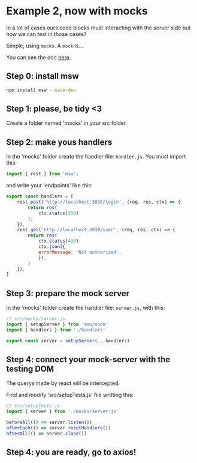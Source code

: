 # Example 2, now with mocks

In a lot of cases ours code blocks must interacting with the server side but how we can test in those cases?

Simple, using `mocks`. A `mock` is...

You can see the doc [here](https://mswjs.io/docs/api/rest).

## Step 0: install msw

```sh
npm install msw --save-dev
```

## Step 1: please, be tidy <3

Create a folder named 'mocks' in your src folder.

## Step 2: make yous handlers

In the 'mocks' folder create the handler file: `handler.js`. You must import this:

```js
import { rest } from 'msw';
```

and write your 'endpoints' like this:

```js
export const handlers = [
    rest.post('http://localhost:3030/login', (req, res, ctx) => { 
        return res(
            ctx.status(200)
        );
    }),
    rest.get('http://localhost:3030/user', (req, res, ctx) => { 
        return res(
            ctx.status(403),
            ctx.json({
            errorMessage: 'Not authorized',
            }),
        )
    }),
]
```

## Step 3: prepare the mock server

In the 'mocks' folder create the handler file: `server.js`, with this:

```js
// src/mocks/server.js
import { setupServer } from 'msw/node'
import { handlers } from './handlers'

export const server = setupServer(...handlers)
```

## Step 4: connect your mock-server with the testing DOM

The querys made by react will be intercepted.

Find and modify 'src/setupTests.js' file writting this:

```js
// src/setupTests.js
import { server } from './mocks/server.js'

beforeAll(() => server.listen())
afterEach(() => server.resetHandlers())
afterAll(() => server.close())
```

## Step 4: you are ready, go to axios!

